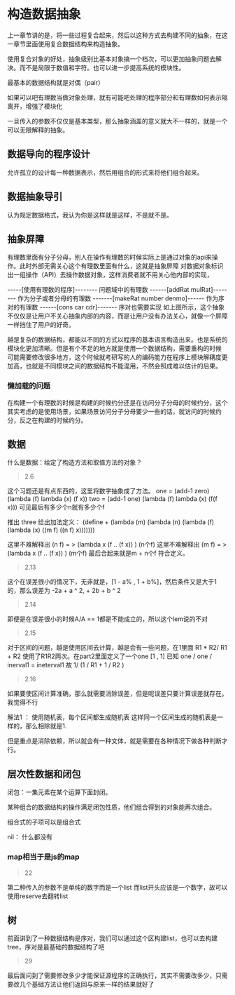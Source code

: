 # 构造数据抽象

上一章节讲的是，将一些过程复合起来，然后以这种方式去构建不同的抽象，在这一章节里面使用复合数据结构来构造抽象。

使用复合对象的好处，抽象级别比基本对象搞一个档次，可以更加抽象问题去解决。而不是局限于数值和字符。也可以进一步提高系统的模块性。

最基本的数据结构就是对偶（pair）

如果可以吧有理数当做对象处理，就有可能吧处理的程序部分和有理数如何表示隔离开，增强了模块化

一旦传入的参数不仅仅是基本类型，那么抽象涵盖的意义就大不一样的，就是一个可以无限解释的抽象。

## 数据导向的程序设计

允许孤立的设计每一种数据表示，然后用组合的形式来将他们组合起来。

## 数据抽象导引

认为规定数据格式，我认为你是这样就是这样，不是就不是。

## 抽象屏障

有理数里面有分子分母，别人在操作有理数的时候实际上是通过对象的api来操作。此时外部无需关心这个有理数里面有什么，这就是抽象屏障
对数据对象标识出一组操作（API）去操作数据对象，这样消费者就不用关心他内部的实现，

-----[使用有理数的程序]--------
    问题域中的有理数
------[addRat mulRat]--------
    作为分子或者分母的有理数
-------[makeRat number denmo]------
    作为序对的有理数
------[cons car cdr]-------
    序对也需要实现
如上图所示，这个抽象不仅仅是让用户不关心抽象内部的内容，而是让用户没有办法关心，就像一个屏障一样挡住了用户的好奇。

越是复杂的数据结构，都能以不同的方式以程序的基本语言构造出来。也是系统的模块化更加清晰。但是有个不足的地方就是使用一个数据结构，需要重构的时候
可能需要修改很多地方，这个时候就考研写的人的编码能力在程序上模块解耦度更加高，也就是不同模块之间的数据结构不能混用，不然会照成难以估计的后果。

### 懒加载的问题

在构建一个有理数的时候是构建的时候约分还是在访问分子分母的时候约分，这个其实考虑的是使用场景，如果场景访问分子分母要少一些的话，就访问的时候约分，反之在构建的时候约分。

## 数据

什么是数据：给定了构造方法和取值方法的对象？

>2.6

这个习题还是有点东西的，这里将数字抽象成了方法。
one = (add-1 zero)
(lambda (f)
    lambda (x)
        (f x))
two = (add-1 one)
(lambda (f)
    lambda (x)
        (f(f x)))
可见最后有多少个n就有多少个f

推出
three
给出加法定义：
(define +
    (lambda (m)
        (lambda (n)
            (lambda (f)
                (lambda (x)
                    ((m f) ((n f) x)))))))

这里不难解释出 (n f) = > (lambda x (f .. (f  x)) ) (n个f)
这里不难解释出 (m f) = > (lambda x (f .. (f  x)) ) (m个f)
最后合起来就是m + n个f 符合定义。

>2.13

这个在误差很小的情况下，无非就是，[1 - a% , 1 + b%]，然后条件又是大于1的，那么误差为 -2a + a ^ 2, + 2b + b ^ 2

>2.14

即便是在误差很小的时候A/A == 1都是不能成立的，所以这个lem说的不对

>2.15

对于区间的问题，越是使用区间去计算，越是会有一些问题，在1里面 R1 * R2/ R1 + R2 使用了R1R2两次。在part2里面定义了一个one [1 , 1] 已知 one / one / inerval1 = ineterval1 故 1/ (1 / R1 + 1 / R2 )

>2.16

如果要使区间计算准确，那么就需要消除误差，但是呢误差只要计算误差就存在。我觉得不行

解法1 ： 使用随机表，每个区间都生成随机表 这样同一个区间生成的随机表是一样的，那么相除就是1.

但是重点是消除依赖，所以就会有一种文体，就是需要在各种情况下做各种判断才行。

## 层次性数据和闭包

闭包：一集元素在某个运算下面封闭。

某种组合的数据结构的操作满足闭包性质，他们组合得到的对象能再次组合。

组合式的子项可以是组合式

nil： 什么都没有

### map相当于是js的map

>22

第二种传入的参数不是单纯的数字而是一个list 而list开头应该是一个数字，故可以使用reserve去翻转list

## 树

前面讲到了一种数据结构是序对，我们可以通过这个区构建list，也可以去构建tree，序对是最基础的数据结构了吧

>29

最后面问到了需要修改多少才能保证源程序的正确执行，其实不需要改多少，只需要改几个基础方法让他们返回与原来一样的结果就好了


